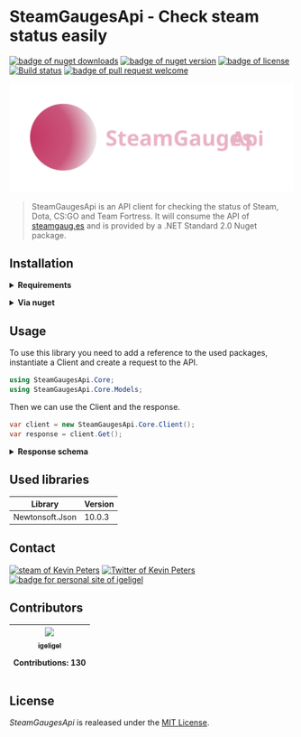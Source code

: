 # SteamGaugesApi - Check steam status easily

<a href="https://www.nuget.org/packages/SteamGaugesApi/"><img src="https://img.shields.io/nuget/dt/SteamGaugesApi.svg" alt="badge of nuget downloads" /></a>
<a href="https://www.nuget.org/packages/SteamGaugesApi/"><img src="https://img.shields.io/nuget/v/SteamGaugesApi.svg" alt="badge of nuget version" /></a>
<a href="./License.md"><img src="https://img.shields.io/github/license/igeligel/SteamGaugesApi.svg" alt="badge of license" /></a>
<a href="https://ci.appveyor.com/project/igeligel/csharp-steamgaug-es-api"><img src="https://ci.appveyor.com/api/projects/status/yj63her0xoo0t0sr?svg=true" alt="Build status" /></a>
<a href="https://github.com/igeligel/SteamGaugesApi/pulls"><img src="https://img.shields.io/badge/PR-welcome-green.svg" alt="badge of pull request welcome" /></a>

<img style="width: 888px" src="./docs/logo/banner.svg" />

> SteamGaugesApi is an API client for checking the status of Steam, Dota, CS:GO and Team Fortress. It will consume the API of [steamgaug.es](https://steamgaug.es/) and is provided by a .NET Standard 2.0 Nuget package.

## Installation

<p><details>
  <summary><b>Requirements</b></summary>
  You need to have a .NET version installed which is supporting .NET Standard 2.0. For more information you can lookup this <a href="https://github.com/dotnet/standard/blob/master/docs/versions.md">document</a>.
</details></p>

<p><details>
  <summary><b>Via nuget</b></summary>
  <pre><code>PM> Install-Package SteamGaugesApi -Version 1.0.0</code></pre>
</details></p>

## Usage

To use this library you need to add a reference to the used packages, instantiate a Client and create a request to the API.

```csharp
using SteamGaugesApi.Core;
using SteamGaugesApi.Core.Models;
```

Then we can use the Client and the response.

```csharp
var client = new SteamGaugesApi.Core.Client();
var response = client.Get();
```

<p><details>
  <summary><b>Response schema</b></summary>
  <p></p>
  <img src="https://i.imgur.com/vNms4JU.png" alt="debugging object representation of response"/>
</details></p>

## Used libraries

| Library        |  Version |
| ------------- | ------- |
| Newtonsoft.Json | 10.0.3 |

## Contact

<a href="http://steamcommunity.com/profiles/76561198028630048"><img src="https://img.shields.io/badge/Steam-igeligel-000000.svg" alt="steam of Kevin Peters"></a>
<a href="https://twitter.com/kevinpeters_"><img src="https://img.shields.io/badge/Twitter-kevinpeters__-1da1f2.svg" alt="Twitter of Kevin Peters"></a>
<a href="https://www.kevinpeters.net/"><img src="https://img.shields.io/badge/Personal%20Site-igeligel-a1c4fd.svg" alt="badge for personal site of igeligel"></a>

## Contributors

<table><thead><tr><th align="center"><a href="https://github.com/igeligel"><img src="https://avatars2.githubusercontent.com/u/12736734?v=3" width="100px;" style="max-width:100%;"><br><sub>igeligel</sub></a><br><p>Contributions: 130</p></th></tbody></table>

## License

*SteamGaugesApi* is realeased under the [MIT License](/License).
